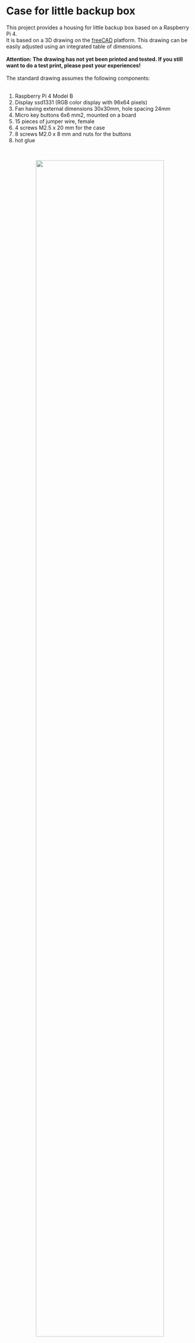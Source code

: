 # Case for little backup box

This project provides a housing for little backup box based on a Raspberry Pi 4.<br>
It is based on a 3D drawing on the [freeCAD](https://www.freecad.org) platform. This drawing can be easily adjusted using an integrated table of dimensions.<br>
<br>
**Attention: The drawing has not yet been printed and tested. If you still want to do a test print, please post your experiences!**<br>
<br>
The standard drawing assumes the following components:<br>
<br>
1. Raspberry Pi 4 Model B
2. Display ssd1331 (RGB color display with 96x64 pixels)
3. Fan having external dimensions 30x30mm, hole spacing 24mm
4. Micro key buttons 6x6 mm2, mounted on a board
5. 15 pieces of jumper wire, female
6. 4 screws M2.5 x 20 mm for the case
7. 8 screws M2.0 x 8 mm and nuts for the buttons
8. hot glue

<br>
<figure align="center">
	<img src="https://github.com/outdoorbits/case-for-little-backup-box/blob/main/img/case-full.png" align="center" width="90%">
	<figcaption>The whole case</figcaption>
</figure>

<figure align="center">
	<img src="https://github.com/outdoorbits/case-for-little-backup-box/blob/main/img/case-bottom.png" align="center" width="90%">
	<figcaption>The bottom</figcaption>
</figure>

<figure align="center">
	<img src="https://github.com/outdoorbits/case-for-little-backup-box/blob/main/img/case-top-inner.png" align="center" width="90%">
	<figcaption>Inside view of the top</figcaption>
</figure>

<figure align="center">
	<img src="https://github.com/outdoorbits/case-for-little-backup-box/blob/main/img/fan.png" align="center" width="90%">
	<figcaption>Fan, look for &quot;[5V Fan - Software-Controlled](https://thepihut.com/products/highpi-pro-5v-fan-software-controlled)&quot;</figcaption>
</figure>

<figure align="center">
	<img src="https://github.com/outdoorbits/case-for-little-backup-box/blob/main/img/micro-buttons-6x6.png" align="center" width="90%">
	<figcaption>Mico buttons, look for &quot;[Micro key button](https://eckstein-shop.de/10xMicroKeyTaster6x6mmButtonsModuleRastermaC39F22C54mm12V2F50mA?googlede=1&gclid=EAIaIQobChMIxZHNtuH2_gIVw4VoCR3RBwtCEAQYBSABEgJlePD_BwE)&quot;</figcaption>
</figure>
